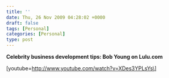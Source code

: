 ```yaml
---
title: ''
date: Thu, 26 Nov 2009 04:28:02 +0000
draft: false
tags: [Personal]
categories: [Personal]
type: post
---
```


**Celebrity business development tips: Bob Young on Lulu.com**

\[youtube=http://www.youtube.com/watch?v=XDes3YPLsYs\]